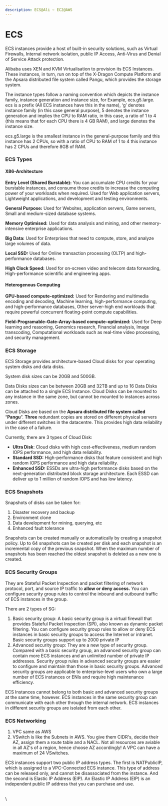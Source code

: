 ```yaml
---
description: ECS@Ali ~ EC2@AWS
---
```


# ECS

ECS instances provide a host of built-in security solutions, such as Virtual Firewalls, Internal network isolation, public IP Access, Anti-Virus and Denial of Service Attack protection.

Alibaba uses XEN and KVM Virtualisation to provision its ECS Instances. These instances, in turn, run on top of the X-Dragon Compute Platform and the Apsara distributed file system called Pangu, which provides the storage system.

The instance types follow a naming convention which depicts the instance family, instance generation and instance size, for Example, ecs.g5.large. ecs is a prefix (All ECS instances have this in the name), ‘g’ denotes instance family (in this case general purpose), 5 denotes the instance generation and implies the CPU to RAM ratio, in this case, a ratio of 1 to 4 (this means that for each CPU there is 4 GB RAM), and large denotes the instance size.&#x20;

ecs.g5.large is the smallest instance in the general-purpose family and this instance has 2 CPUs, so with a ratio of CPU to RAM of 1 to 4 this instance has 2 CPUs and therefore 8GB of RAM.

### ECS Types

#### X86-Architecture

**Entry Level (Shared Burstable):** You can accumulate CPU credits for your burstable instances, and consume those credits to increase the computing power of your workloads when required. Used for Web application servers, Lightweight applications, and development and testing environments.

**General Purpose:** Used for Websites, application servers, Game servers, Small and medium-sized database systems.

**Memory Optimised:** Used for data analysis and mining, and other memory-intensive enterprise applications.

**Big Data:** Used for Enterprises that need to compute, store, and analyze large volumes of data.

**Local SSD:** Used for Online transaction processing (OLTP) and high-performance databases.

**High Clock Speed:** Used for on-screen video and telecom data forwarding, High-performance scientific and engineering apps.

#### Heterogenous Computing

**GPU-based compute-optimized:** Used for Rendering and multimedia encoding and decoding, Machine learning, high-performance computing, and high-performance databases, Other server-high end workloads that require powerful concurrent floating-point compute capabilities.

**Field-Programable-Gate-Array-based compute-optimized:** Used for Deep learning and reasoning, Genomics research, Financial analysis, Image transcoding, Computational workloads such as real-time video processing, and security management.

### &#x20;ECS Storage

ECS Storage provides architecture-based Cloud disks for your operating system disks and data disks.

System disk sizes can be 20GB and 500GB.

Data Disks sizes can be between 20GB and 32TB and up to 16 Data Disks can be attached to a single ECS Instance. Cloud Disks can be mounted to any instance in the same zone, but cannot be mounted to instances across zones.

Cloud Disks are based on the **Apsara distributed file system called** “**Pangu**”. **Three** redundant copies are stored on different physical servers under different switches in the datacentre. This provides high data reliability in the case of a failure.

Currently, there are 3 types of Cloud Disk:

* **Ultra Disk**: Cloud disks with high cost-effectiveness, medium random IOPS performance, and high data reliability.
* **Standard SSD:** High-performance disks that feature consistent and high random IOPS performance and high data reliability.
* **Enhanced SSD:** ESSDs are ultra-high performance disks based on the next-generation distributed block storage architecture. Each ESSD can deliver up to 1 million of random IOPS and has low latency.

### ECS Snapshots

Snapshots of disks can be taken for:

1. Disaster recovery and backup
2. Environment clone
3. Data development for mining, querying, etc
4. Enhanced fault tolerance

Snapshots can be created manually or automatically by creating a snapshot policy. Up to 64 snapshots can be created per disk and each snapshot is an incremental copy of the previous snapshot. When the maximum number of snapshots has been reached the oldest snapshot is deleted as a new one is created.

### ECS Security Groups

They are Stateful Packet Inspection and packet filtering of network protocol, port, and source IP traffic to **allow or deny access.** You can configure security group rules to control the inbound and outbound traffic of ECS instances in the group.

There are 2 types of SG:

1. Basic security group: A basic security group is a virtual firewall that provides Stateful Packet Inspection (SPI), also known as dynamic packet filtering. You can configure security group rules to allow or deny ECS instances in basic security groups to access the Internet or intranet. Basic security groups support up to 2000 private IP
2. Advanced security group: They are a new type of security group. Compared with a basic security group, an advanced security group can contain more ECS instances and an unlimited number of private IP addresses. Security group rules in advanced security groups are easier to configure and maintain than those in basic security groups. Advanced security groups are applicable to enterprise-level users who own a large number of ECS instances or ENIs and require high maintenance efficiency.

ECS Instances cannot belong to both basic and advanced security groups at the same time, however. ECS instances in the same security group can communicate with each other through the internal network. ECS instances in different security groups are isolated from each other.

### ECS Networking

1. VPC same as AWS
2. VSwitch is like the Subnets in AWS. You give them CIDR's, decide their AZ, assign them a route table and a NACL. Not all resources are aviable in all AZ's of a region, hence choose AZ accordingly! A VPC can have a maximum of 24 VSwitches.

ECS instances support two public IP address types. The first is NATPublicIP, which is assigned to a VPC-Connected ECS instance. This type of address can be released only, and cannot be disassociated from the instance. And the second is Elastic IP Address (EIP). An Elastic IP Address (EIP) is an independent public IP address that you can purchase and use.





\
\
